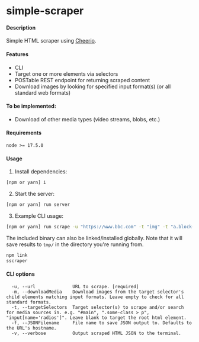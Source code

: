 # simple-scraper

#### Description
Simple HTML scraper using [Cheerio](https://cheerio.js.org).

#### Features
- CLI
- Target one or more elements via selectors
- POSTable REST endpoint for returning scraped content
- Download images by looking for specified input format(s) (or all standard web formats)

#### To be implemented:
- Download of other media types (video streams, blobs, etc.)

#### Requirements
`node >= 17.5.0`

#### Usage

1. Install dependencies:
```bash
[npm or yarn] i
```

2. Start the server:
```bash
[npm or yarn] run server
```

3. Example CLI usage:
```bash
[npm or yarn] run scrape -u "https://www.bbc.com" -t "img" -t "a.block-link__overlay-link" -m
```

The included binary can also be linked/installed globally. Note that it will save results to `tmp/` in the directory you're running from.
```bash
npm link
sscraper
```

#### CLI options
```
  -u, --url              URL to scrape. [required]
  -m, --downloadMedia    Download images from the target selector's child elements matching input formats. Leave empty to check for all standard formats.
  -t, --targetSelectors  Target selector(s) to scrape and/or search for media sources in. e.g. "#main", ".some-class > p", "input[name='radios']". Leave blank to target the root html element.
  -f, --JSONFilename     File name to save JSON output to. Defaults to the URL's hostname.
  -v, --verbose          Output scraped HTML JSON to the terminal.
```
